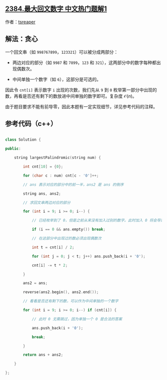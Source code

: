 ## [2384.最大回文数字 中文热门题解1](https://leetcode.cn/problems/largest-palindromic-number/solutions/100000/by-tsreaper-cn9h)

作者：[tsreaper](https://leetcode.cn/u/tsreaper)

## 解法：贪心
一个回文串（如 `998767899`，`123321`）可以被分成两部分：
* 两边对应的部分（如 `9987` 和 `7899`，`123` 和 `321`），这两部分中的数字每种都出现偶数次。
* 中间单独一个数字（如 `6`），这部分是可选的。

因此令 `cnt[i]` 表示数字 `i` 出现的次数，我们先从 `9` 到 `0` 枚举第一部分中出现的数，再看是否还有剩下的数放进中间单独的数字即可。复杂度 $\mathcal{O}(n)$。

由于题目要求不能有前导零，因此本题有一定实现细节，详见参考代码的注释。

## 参考代码（c++）
```c++
class Solution {
public:
    string largestPalindromic(string num) {
        int cnt[10] = {0};
        for (char c : num) cnt[c - '0']++;
        // ans 表示对应的部分中的前一半，ans2 是 ans 的倒序
        string ans, ans2;
        // 求回文串两边对应的部分
        for (int i = 9; i >= 0; i--) {
            // 已经枚举到了 0，但是之前从来没有加入过别的数字。此时加入 0 将会导致前导 0，因此直接结束。
            if (i == 0 && ans.empty()) break;
            // 在这部分中出现过的数必须出现偶数次
            int t = cnt[i] / 2;
            for (int j = 0; j < t; j++) ans.push_back(i + '0');
            cnt[i] -= t * 2;
        }
        ans2 = ans;
        reverse(ans2.begin(), ans2.end());
        // 看看是否还有剩下的数，可以作为中间单独的一个数字
        for (int i = 9; i >= 0; i--) if (cnt[i]) {
            // 此时 0 无需跳过，因为单独一个 0 是合法的答案
            ans.push_back(i + '0');
            break;
        }
        return ans + ans2;
    }
};
```